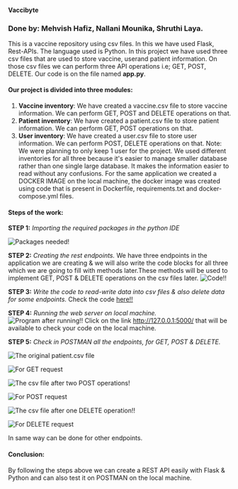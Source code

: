 #### Vaccibyte
### Done by: Mehvish Hafiz, Nallani Mounika, Shruthi Laya.
This is a vaccine repository using csv files.
In this we have used Flask, Rest-APIs. The language used is Python.
In this project we have used three csv files that are used to store vaccine, userand patient information. On those csv files we can perform three API operations i.e; GET, POST, DELETE.
Our code is on the file named **app.py**.
#### Our project is divided into three modules:
1. **Vaccine inventory**: We have created a vaccine.csv file to store vaccine information. We can perform GET, POST and DELETE operations on that.
2. **Patient inventory**: We have created a patient.csv file to store patient information. We can perform GET, POST operations on that.
3. **User inventory**: We have created a user.csv file to store user information. We can perform POST, DELETE operations on that. Note: We were planning to only keep 1 user for the project.
We used different inventories for all three because it's easier to manage smaller database rather than one single large database. It makes the information easier to read without any confusions.
For the same application we created a DOCKER IMAGE on the local machine, the docker image was created using code that is present in Dockerfile, requirements.txt and docker-compose.yml files.

#### Steps of the work:
**STEP 1:** _Importing the required packages in the python IDE_

![Packages needed!](https://user-images.githubusercontent.com/82588312/115039573-3562bb00-9eee-11eb-81f0-a17ddc07389f.png)

**STEP 2:** _Creating the rest endpoints._ We have three endpoints in the application we are creating & we will also write the code blocks for all three which we are going to fill with methods later.These methods will be used to implement GET, POST & DELETE operations on the csv files later.
![Code!!](https://user-images.githubusercontent.com/82588312/115040072-adc97c00-9eee-11eb-9031-1c00c2500a2c.png)

**STEP 3:** _Write the code to read-write data into csv files & also delete data for some endpoints._
Check the code [here!!](https://github.com/mehvish24/Vaccibyte/blob/main/app.py)

**STEP 4:** _Running the web server on local machine._
![Program after running!!](https://user-images.githubusercontent.com/82588312/115042224-e8341880-9ef0-11eb-90ae-72cc480859ba.png)
Click on the link http://127.0.0.1:5000/ that will be available to check your code on the local machine.

**STEP 5:** _Check in POSTMAN all the endpoints, for GET, POST & DELETE._

![The original patient.csv file](https://user-images.githubusercontent.com/82588312/115044601-49f58200-9ef3-11eb-8139-e408a8d9d5a3.png)

![For GET request](https://user-images.githubusercontent.com/82588312/115042977-9e97fd80-9ef1-11eb-9107-0abdb7ef3bc3.png)

![The csv file after two POST operations!](https://user-images.githubusercontent.com/82588312/115045644-53331e80-9ef4-11eb-8bd8-e99239378686.png)

![For POST request](https://user-images.githubusercontent.com/82588312/115043335-0a7a6600-9ef2-11eb-9271-6c15c11ccdcd.png)

![The csv file after one DELETE operation!!](https://user-images.githubusercontent.com/82588312/115045936-97262380-9ef4-11eb-90ca-702da0352f0a.png)

![For DELETE request](https://user-images.githubusercontent.com/82588312/115043604-4e6d6b00-9ef2-11eb-9625-6baeb3534d9e.png)

In same way can be done for other endpoints.

#### **Conclusion:** 
By following the steps above we can create a REST API easily with Flask & Python and can also test it on POSTMAN on the local machine.





